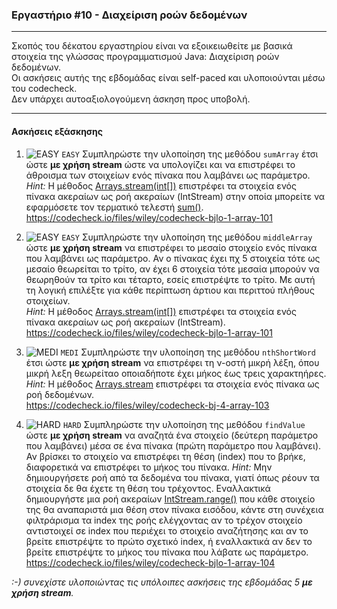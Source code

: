 ### Εργαστήριο #10 - Διαχείριση ροών δεδομένων
___
Σκοπός του δέκατου εργαστηρίου είναι να εξοικειωθείτε με βασικά στοιχεία της γλώσσας προγραμματισμού Java: Διαχείριση ροών δεδομένων.  
Οι ασκήσεις αυτής της εβδομάδας είναι self-paced και υλοποιούνται μέσω του codecheck.  
Δεν υπάρχει αυτοαξιολογούμενη άσκηση προς υποβολή.

___
#### Ασκήσεις εξάσκησης ####


1. ![EASY](https://via.placeholder.com/15/c5f015/c5f015.png) `EASY`
    Συμπληρώστε την υλοποίηση της μεθόδου `sumArray` έτσι ώστε **με χρήση stream** ώστε να υπολογίζει και να επιστρέφει το άθροισμα των στοιχείων ενός πίνακα που λαμβάνει ως παράμετρο.  
    _Hint:_  Η μέθοδος [Arrays.stream(int[])](https://docs.oracle.com/javase/8/docs/api/java/util/Arrays.html#stream-int:A-) επιστρέφει τα στοιχεία ενός πίνακα ακεραίων ως ροή ακεραίων (IntStream) στην οποία μπορείτε να εφαρμόσετε τον τερματικό τελεστή [sum()](https://docs.oracle.com/javase/8/docs/api/java/util/stream/IntStream.html#sum--).  
    https://codecheck.io/files/wiley/codecheck-bjlo-1-array-101

1. ![EASY](https://via.placeholder.com/15/c5f015/c5f015.png) `EASY`
    Συμπληρώστε την υλοποίηση της μεθόδου `middleArray` ώστε **με χρήση stream** να επιστρέφει το μεσαίο στοιχείο ενός πίνακα που λαμβάνει ως παράμετρο. Αν ο πίνακας έχει πχ 5 στοιχεία τότε ως μεσαίο θεωρείται το τρίτο, αν έχει 6 στοιχεία τότε μεσαία μπορούν να θεωρηθούν τα τρίτο και τέταρτο, εσείς επιστρέψτε το τρίτο. Με αυτή τη λογική επιλέξτε για κάθε περίπτωση άρτιου και περιττού πλήθους στοιχείων.  
    _Hint:_  Η μέθοδος [Arrays.stream(int[])](https://docs.oracle.com/javase/8/docs/api/java/util/Arrays.html#stream-int:A-) επιστρέφει τα στοιχεία ενός πίνακα ακεραίων ως ροή ακεραίων (IntStream).  
    https://codecheck.io/files/wiley/codecheck-bjlo-1-array-101

2. ![MEDI](https://via.placeholder.com/15/ffa500/ffa500.png) `MEDI`
    Συμπληρώστε την υλοποίηση της μεθόδου `nthShortWord` έτσι ώστε **με χρήση stream** να επιστρέφει τη ν-οστή μικρή λέξη, όπου μικρή λεξη θεωρείταο οποιαδήποτε έχει μήκος έως τρεις χαρακτηήρες.   
    _Hint:_  Η μέθοδος [Arrays.stream](https://docs.oracle.com/javase/8/docs/api/java/util/Arrays.html#stream-T:A-) επιστρέφει τα στοιχεία ενός πίνακα ως ροή δεδομένων.  
    https://codecheck.io/files/wiley/codecheck-bj-4-array-103

3. ![HARD](https://via.placeholder.com/15/f03c15/f03c15.png) `HARD`
    Συμπληρώστε την υλοποίηση της μεθόδου `findValue` ώστε **με χρήση stream** να αναζητά ένα στοιχείο (δεύτερη παράμετρο που λαμβάνει) μέσα σε ένα πίνακα (πρώτη παράμετρο που λαμβάνει). Αν βρίσκει το στοιχείο να επιστρέφει τη θέση (index) που το βρήκε, διαφορετικά να επιστρέφει το μήκος του πίνακα.
    _Hint:_ Μην δημιουργήσετε ροή από τα δεδομένα του πίνακα, γιατί όπως ρέουν τα στοιχεία δε θα έχετε τη θέση του τρέχοντος. Εναλλακτικά δημιουργήστε μια ροή ακεραίων [IntStream.range()]() που κάθε στοιχείο της θα αναπαριστά μια θέση στον πίνακα εισόδου, κάντε στη συνέχεια φιλτράρισμα τα index της ροής ελέγχοντας αν το τρέχον στοιχείο αντιστοιχεί σε index που περιέχει το στοιχείο αναζήτησης και αν το βρείτε επιστρέψτε το πρώτο σχετικό index, ή εναλλακτικά αν δεν το βρείτε επιστρέψτε το μήκος του πίνακα που λάβατε ως παράμετρο.  
    https://codecheck.io/files/wiley/codecheck-bjlo-1-array-104

_:-) συνεχίστε υλοποιώντας τις υπόλοιπες ασκήσεις της εβδομάδας 5 **με χρήση stream**._
